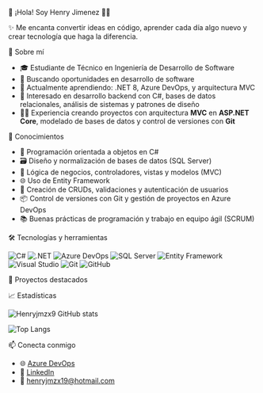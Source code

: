 👋 ¡Hola! Soy Henry Jimenez 👨‍💻

✨ Me encanta convertir ideas en código, aprender cada día algo nuevo y crear tecnología que haga la diferencia.

🚀 Sobre mí

- 🎓 Estudiante de Técnico en Ingeniería de Desarrollo de Software  
- 💼 Buscando oportunidades en desarrollo de software  
- 🌱 Actualmente aprendiendo: .NET 8, Azure DevOps, y arquitectura MVC  
- 🧠 Interesado en desarrollo backend con C#, bases de datos relacionales, análisis de sistemas y patrones de diseño  
- 👨‍💻 Experiencia creando proyectos con arquitectura **MVC** en **ASP.NET Core**, modelado de bases de datos y control de versiones con **Git**


🧠 Conocimientos

- 🔧 Programación orientada a objetos en C#  
- 🗃️ Diseño y normalización de bases de datos (SQL Server)  
- 🎯 Lógica de negocios, controladores, vistas y modelos (MVC)  
- 🌐 Uso de Entity Framework
- 🧪 Creación de CRUDs, validaciones y autenticación de usuarios  
- 📦 Control de versiones con Git y gestión de proyectos en Azure DevOps  
- 📚 Buenas prácticas de programación y trabajo en equipo ágil (SCRUM)


🛠️ Tecnologías y herramientas

![C#](https://img.shields.io/badge/-C%23-239120?style=flat-square&logo=c-sharp&logoColor=white)
![.NET](https://img.shields.io/badge/-.NET-512BD4?style=flat-square&logo=dotnet&logoColor=white)
![Azure DevOps](https://img.shields.io/badge/-Azure%20DevOps-0078D7?style=flat-square&logo=azure-devops&logoColor=white)
![SQL Server](https://img.shields.io/badge/-SQL%20Server-CC2927?style=flat-square&logo=microsoft-sql-server&logoColor=white)
![Entity Framework](https://img.shields.io/badge/-Entity%20Framework-512BD4?style=flat-square&logo=dotnet&logoColor=white)
![Visual Studio](https://img.shields.io/badge/-Visual%20Studio-5C2D91?style=flat-square&logo=visual-studio&logoColor=white)
![Git](https://img.shields.io/badge/-Git-F05032?style=flat-square&logo=git&logoColor=white)
![GitHub](https://img.shields.io/badge/-GitHub-181717?style=flat-square&logo=github&logoColor=white)



🧩 Proyectos destacados



📈 Estadísticas

![Henryjmzx9 GitHub stats](https://github-readme-stats.vercel.app/api?username=Henryjmzx9&show_icons=true&theme=tokyonight)

![Top Langs](https://github-readme-stats.vercel.app/api/top-langs/?username=Henryjmzx9&layout=compact&theme=tokyonight)


📫 Conecta conmigo

- 🌐 [Azure DevOps](https://dev.azure.com/henryjmzx19/)
- 💼 [LinkedIn](https://www.linkedin.com/in/henry-eduardo-jimenez-maye-09828735b/) 
- 📧 henryjmzx19@hotmail.com





